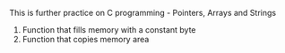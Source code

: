 This is further practice on C programming - Pointers, Arrays and Strings
1. Function that fills memory with a constant byte
2. Function that copies memory area
